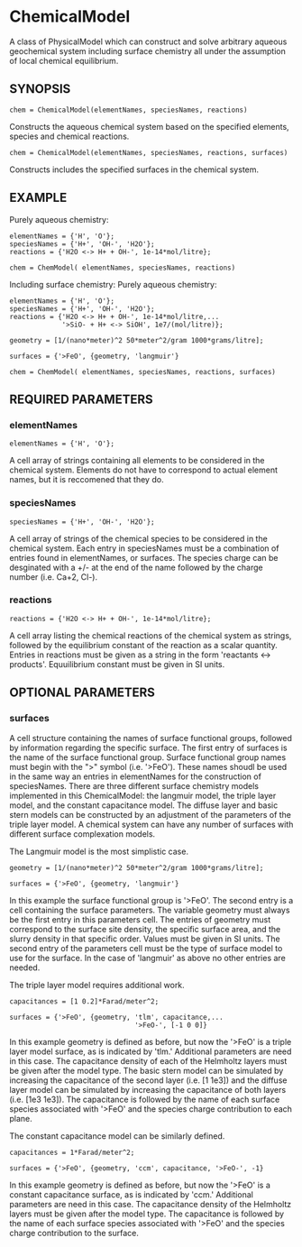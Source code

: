 # ChemicalModel

A class of PhysicalModel which can construct and solve
arbitrary aqueous geochemical system including surface chemistry
all under the assumption of local chemical equilibrium. 

## SYNOPSIS
~~~~
chem = ChemicalModel(elementNames, speciesNames, reactions)
~~~~

Constructs the aqueous chemical system based on the specified elements, species and chemical reactions. 

~~~~
chem = ChemicalModel(elementNames, speciesNames, reactions, surfaces)
~~~~

Constructs includes the specified surfaces in the chemical system.

## EXAMPLE 

Purely aqueous chemistry:
~~~~
elementNames = {'H', 'O'};
speciesNames = {'H+', 'OH-', 'H2O'};
reactions = {'H2O <-> H+ + OH-', 1e-14*mol/litre};

chem = ChemModel( elementNames, speciesNames, reactions)
~~~~

Including surface chemistry:
Purely aqueous chemistry:
~~~~
elementNames = {'H', 'O'};
speciesNames = {'H+', 'OH-', 'H2O'};
reactions = {'H2O <-> H+ + OH-', 1e-14*mol/litre,...
             '>SiO- + H+ <-> SiOH', 1e7/(mol/litre)};

geometry = [1/(nano*meter)^2 50*meter^2/gram 1000*grams/litre];

surfaces = {'>FeO', {geometry, 'langmuir'}

chem = ChemModel( elementNames, speciesNames, reactions, surfaces)
~~~~


## REQUIRED PARAMETERS

### elementNames  

~~~~
elementNames = {'H', 'O'};
~~~~

A cell array of strings containing all
elements to be considered in the chemical system. 
Elements do not have to correspond to actual element names,
but it is reccomened that they do.

### speciesNames

~~~~
speciesNames = {'H+', 'OH-', 'H2O'};
~~~~

A cell array of strings of the chemical
species to be considered in the chemical system. Each 
entry in speciesNames must be a combination of
entries found in elementNames, or surfaces. The species
charge can be desginated with a +/- at the end of the
name followed by the charge number (i.e. Ca+2, Cl-).


### reactions

~~~~
reactions = {'H2O <-> H+ + OH-', 1e-14*mol/litre};
~~~~

A cell array listing the chemical
reactions of the chemical system as strings, followed
by the equilibrium constant of the reaction as a scalar
quantity. Entries in reactions must be given as a
string in the form 'reactants <-> products'. 
Equuilibrium constant must be given in SI units.

## OPTIONAL PARAMETERS

### surfaces            
A cell structure containing the names
of surface functional groups, followed by information
regarding the specific surface. The first entry of
surfaces is the name of the surface functional group.
Surface functional group names must begin with the ">"
symbol (i.e. '>FeO'). These names shoudl be used in the same
way an entries in elementNames for the construction of
speciesNames. There are three different surface
chemistry models implemented in this ChemicalModel: the
langmuir model, the triple layer model, and the
constant capacitance model. The diffuse layer and basic
stern models can be constructed by an adjustment of the
parameters of the triple layer model. A chemical system
can have any number of surfaces with different surface
complexation models.

The Langmuir model is the most simplistic case.

~~~~
geometry = [1/(nano*meter)^2 50*meter^2/gram 1000*grams/litre];

surfaces = {'>FeO', {geometry, 'langmuir'}
~~~~

In this example the surface functional group is
'>FeO'. The second entry is a cell containing the
surface parameters. The variable geometry must
always be the first entry in this parameters cell.
The entries of geometry must correspond to the
surface site density, the specific surface area, and
the slurry density in that specific order. Values
must be given in SI units. The second entry of the
parameters cell must be the type of surface model to
use for the surface. In the case of 'langmuir' as above
no other entries are needed. 

The triple layer model requires additional work.

~~~~
capacitances = [1 0.2]*Farad/meter^2;

surfaces = {'>FeO', {geometry, 'tlm', capacitance,...
                               '>FeO-', [-1 0 0]}
~~~~

In this example geometry is defined as before, but now
the '>FeO' is a triple layer model surface, as is
indicated by 'tlm.' Additional parameters are need in
this case. The capacitance density of each of the
Helmholtz layers must be given after the model type.
The basic stern model can be simulated by increasing
the capacitance of the second layer (i.e. [1 1e3]) and
the diffuse layer model can be simulated by increasing
the capacitance of both layers (i.e. [1e3 1e3]). The
capacitance is followed by the name of each surface
species associated with '>FeO' and the species charge
contribution to each plane. 

The constant capacitance model can be similarly
defined.

~~~~
capacitances = 1*Farad/meter^2;

surfaces = {'>FeO', {geometry, 'ccm', capacitance, '>FeO-', -1}
~~~~

In this example geometry is defined as before, but now
the '>FeO' is a constant capacitance surface, as is
indicated by 'ccm.' Additional parameters are need in
this case. The capacitance density of the
Helmholtz layers must be given after the model type.
The capacitance is followed by the name of each surface
species associated with '>FeO' and the species charge
contribution to the surface.       